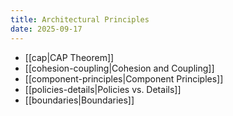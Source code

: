 ```yaml
---
title: Architectural Principles
date: 2025-09-17
---
```


*   [[cap|CAP Theorem]]
*   [[cohesion-coupling|Cohesion and Coupling]]
*   [[component-principles|Component Principles]]
*   [[policies-details|Policies vs. Details]]
*   [[boundaries|Boundaries]]